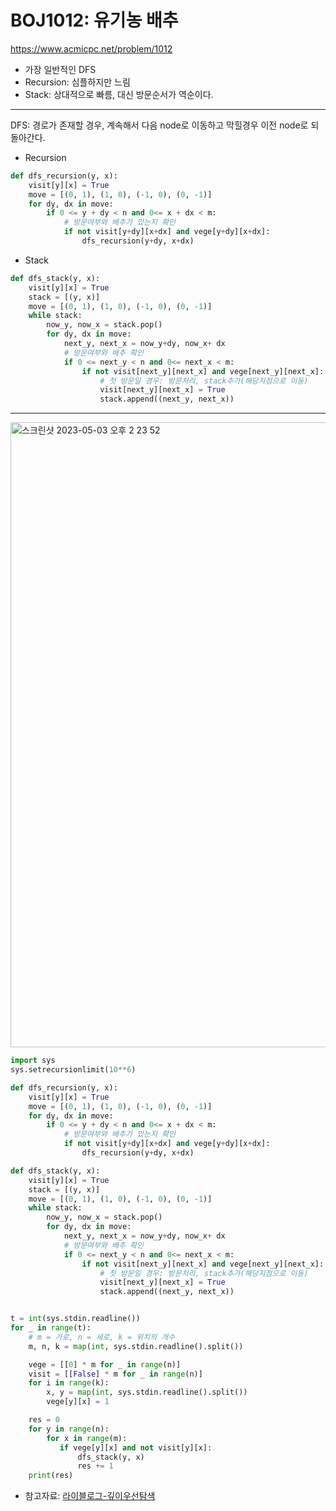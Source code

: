 # BOJ1012: 유기농 배추
<https://www.acmicpc.net/problem/1012>
+ 가장 일반적인 DFS
+ Recursion: 심플하지만 느림
+ Stack: 상대적으로 빠름, 대신 방문순서가 역순이다.
---

DFS: 경로가 존재할 경우, 계속해서 다음 node로 이동하고 막힐경우 이전 node로 되돌아간다.
+ Recursion
```python
def dfs_recursion(y, x):
    visit[y][x] = True
    move = [(0, 1), (1, 0), (-1, 0), (0, -1)]
    for dy, dx in move:
        if 0 <= y + dy < n and 0<= x + dx < m:
            # 방문여부와 배추가 있는지 확인
            if not visit[y+dy][x+dx] and vege[y+dy][x+dx]:
                dfs_recursion(y+dy, x+dx)
````
+ Stack                
```python
def dfs_stack(y, x):
    visit[y][x] = True
    stack = [(y, x)]
    move = [(0, 1), (1, 0), (-1, 0), (0, -1)]
    while stack:
        now_y, now_x = stack.pop()
        for dy, dx in move:
            next_y, next_x = now_y+dy, now_x+ dx
            # 방문여부와 배추 확인
            if 0 <= next_y < n and 0<= next_x < m:
                if not visit[next_y][next_x] and vege[next_y][next_x]:
                    # 첫 방문일 경우: 방문처리, stack추가(해당지점으로 이동)
                    visit[next_y][next_x] = True
                    stack.append((next_y, next_x))
````
                    
---
<img width="1000" alt="스크린샷 2023-05-03 오후 2 23 52" src="https://user-images.githubusercontent.com/104095041/235838037-9bdfb473-47b4-4bd5-a6e7-4b8c59fd4c09.png">


```python
import sys
sys.setrecursionlimit(10**6)

def dfs_recursion(y, x):
    visit[y][x] = True
    move = [(0, 1), (1, 0), (-1, 0), (0, -1)]
    for dy, dx in move:
        if 0 <= y + dy < n and 0<= x + dx < m:
            # 방문여부와 배추가 있는지 확인
            if not visit[y+dy][x+dx] and vege[y+dy][x+dx]:
                dfs_recursion(y+dy, x+dx)

def dfs_stack(y, x):
    visit[y][x] = True
    stack = [(y, x)]
    move = [(0, 1), (1, 0), (-1, 0), (0, -1)]
    while stack:
        now_y, now_x = stack.pop()
        for dy, dx in move:
            next_y, next_x = now_y+dy, now_x+ dx
            # 방문여부와 배추 확인
            if 0 <= next_y < n and 0<= next_x < m:
                if not visit[next_y][next_x] and vege[next_y][next_x]:
                    # 첫 방문일 경우: 방문처리, stack추가(해당지점으로 이동)
                    visit[next_y][next_x] = True
                    stack.append((next_y, next_x))


t = int(sys.stdin.readline())
for _ in range(t):
    # m = 가로, n = 세로, k = 위치의 개수
    m, n, k = map(int, sys.stdin.readline().split())

    vege = [[0] * m for _ in range(n)]
    visit = [[False] * m for _ in range(n)]
    for i in range(k):
        x, y = map(int, sys.stdin.readline().split())
        vege[y][x] = 1

    res = 0
    for y in range(n):
        for x in range(m):
           if vege[y][x] and not visit[y][x]:
               dfs_stack(y, x)
               res += 1
    print(res)
```

+ 참고자료: [라이블로그-깊이우선탐색](https://m.blog.naver.com/kks227/220785731077)
                    